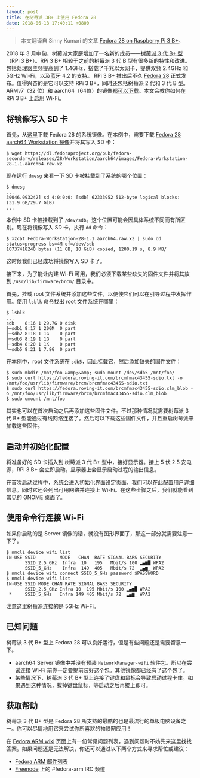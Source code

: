 ```yaml
---
layout: post
title: 在树莓派 3B+ 上使用 Fedora 28
date: 2018-06-18 17:40:11 +0800
---
```


> 本文翻译自 Sinny Kumari 的文章 [Fedora 28 on Raspberry Pi 3 B+](https://fedoramagazine.org/fedora-28-on-raspberry-pi-3b-plus/)。

2018 年 3 月中旬，树莓派大家庭增加了一名新的成员——[树莓派 3 代 B+ 型](https://www.raspberrypi.org/magpi/raspberry-pi-specs-benchmarks/)（RPi 3 B+）。RPi 3 B+ 相较于之前的树莓派 3 代 B 型有很多新的特性和改进。包括处理器主频提高到了 1.4GHz，搭载了千兆以太网卡，提供双频 2.4GHz 和 5GHz Wi-Fi，以及蓝牙 4.2 的支持。 RPi 3 B+ 推出后不久 [Fedora 28](https://fedoramagazine.org/announcing-fedora-28/) 正式发布。值得兴奋的是它可以支持 RPi 3 B+，同时还包括树莓派 2 代和 3 代 B 型。ARMv7（32 位）和 aarch64（64位）的镜像[都可以下载](https://fedoraproject.org/wiki/Architectures/ARM/Raspberry_Pi#Downloading_the_Fedora_ARM_image)。本文会教你如何在 RPi 3 B+ 上启用 Wi-Fi。

## 将镜像写入 SD 卡

首先，从[这里](https://fedoraproject.org/wiki/Architectures/ARM/Raspberry_Pi#Downloading_the_Fedora_ARM_image)下载 Fedora 28 的系统镜像。在本例中，需要下载 [Fedora 28 aarch64 Workstation 镜像](https://dl.fedoraproject.org/pub/fedora-secondary/releases/28/Workstation/aarch64/images/Fedora-Workstation-28-1.1.aarch64.raw.xz)并将其写入 SD 卡：

```
$ wget https://dl.fedoraproject.org/pub/fedora-secondary/releases/28/Workstation/aarch64/images/Fedora-Workstation-28-1.1.aarch64.raw.xz
```

现在运行 `dmesg` 来看一下 SD 卡被挂载到了系统的哪个位置：

```
$ dmesg
...
30046.093242] sd 4:0:0:0: [sdb] 62333952 512-byte logical blocks: (31.9 GB/29.7 GiB)
...
```

本例中 SD 卡被挂载到了 `/dev/sdb`。这个位置可能会因具体系统不同而有所区别。现在将镜像写入 SD 卡，执行 `dd` 命令：

```
$ xzcat Fedora-Workstation-28-1.1.aarch64.raw.xz | sudo dd status=progress bs=4M of=/dev/sdb
10737418240 bytes (11 GB, 10 GiB) copied, 1200.19 s, 8.9 MB/
```

这时候我们已经成功将镜像写入 SD 卡了。

接下来，为了能让内建 Wi-Fi 可用，我们必须下载某些缺失的固件文件并将其放到 `/usr/lib/firmware/brcm/` 目录中。

首先，挂载 root 文件系统并添加这些文件，以便使它们可以在引导过程中发挥作用。使用 `lsblk` 命令找出 root 文件系统在哪里：

```
$ lsblk
...
sdb    8:16 1 29.7G 0 disk 
├─sdb1 8:17 1 200M  0 part 
├─sdb2 8:18 1 1G    0 part 
├─sdb3 8:19 1 1G    0 part 
├─sdb4 8:20 1 1K    0 part 
└─sdb5 8:21 1 7.8G  0 part
```

在本例中，root 文件系统在 `sdb5`，因此挂载它，然后添加缺失的固件文件：

```
$ sudo mkdir /mnt/foo &amp;&amp; sudo mount /dev/sdb5 /mnt/foo/
$ sudo curl https://fedora.roving-it.com/brcmfmac43455-sdio.txt -o /mnt/foo/usr/lib/firmware/brcm/brcmfmac43455-sdio.txt
$ sudo curl https://fedora.roving-it.com/brcmfmac43455-sdio.clm_blob -o /mnt/foo/usr/lib/firmware/brcm/brcmfmac43455-sdio.clm_blob
$ sudo umount /mnt/foo
```

其实也可以在首次启动之后再添加这些固件文件。不过那种情况就需要树莓派 3 代 B+ 型能通过有线网络连接了。然后可以下载这些固件文件，并且重启树莓派来加载这些固件。

## 启动并初始化配置

将准备好的 SD 卡插入到 树莓派 3 代 B+ 型中，接好显示器。接上 5 伏 2.5 安电源，RPi 3 B+ 会立即启动。显示器上会显示启动过程的输出信息。

在首次启动过程中，系统会进入初始化界面设定页面，我们可以在此配置用户详细信息。同时它还会列出可用网络并连接上 Wi-Fi。在这些步骤之后，我们就能看到常见的 GNOME 桌面了。

## 使用命令行连接 Wi-Fi

如果你启动的是 Server 镜像的话，就没有图形界面了，那这一部分就需要注意一下了。

```
$ nmcli device wifi list
IN-USE SSID         MODE   CHAN  RATE SIGNAL BARS SECURITY
       SSID_2.5_GHz  Infra  10   195   Mbit/s 100 ▂▄▆█ WPA2
       SSID_5_GHz    Infra  149  405   Mbit/s 72  ▂▄▆_ WPA2
$ nmcli device wifi connect SSID_5_GHz password $PASSWORD
$ nmcli device wifi list
IN-USE SSID MODE CHAN RATE SIGNAL BARS SECURITY
       SSID_2.5_GHz Infra 10  195 Mbit/s 100 ▂▄▆█ WPA2
 *     SSID_5_GHz   Infra 149 405 Mbit/s 72  ▂▄▆_ WPA2
```

注意这里树莓派连接的是 5GHz Wi-Fi。

## 已知问题

树莓派 3 代 B+ 型上 Fedora 28 可以良好运行，但是有些问题还是需要留意一下。

- aarch64 Server 镜像中并没有预装 `NetworkManager-wifi` 软件包。所以在尝试连接 Wi-Fi 前你一定要提前装好这个包。其他镜像都已经有了这个包了。
- 某些情况下，树莓派 3 代 B+ 型上连接了键盘和鼠标会导致启动过程卡住。如果遇到这种情况，拔掉键盘鼠标，等启动之后再接上即可。

## 获取帮助

树莓派 3 代 B+ 型是 Fedora 28 所支持的最酷的也是最流行的单板电脑设备之一。你可以尽情地用它来尝试你所喜欢的物联网应用！

在 [Fedora ARM wiki](https://fedoraproject.org/wiki/Architectures/ARM/Raspberry_Pi/zh-cn#.E5.B8.B8.E8.A7.81.E9.97.AE.E9.A2.98.EF.BC.88_FAQ_.EF.BC.89) 页面上有一份常见问题列表，遇到问题时不妨先来这里找找答案。如果问题还是无法解决，你还可以通过以下两个方式来寻求帮忙或建议：

- [Fedora ARM 邮件列表](https://lists.fedoraproject.org/admin/lists/arm%40lists.fedoraproject.org/)
- [Freenode](https://fedoraproject.org/wiki/IRC) 上的 #fedora-arm IRC 频道
